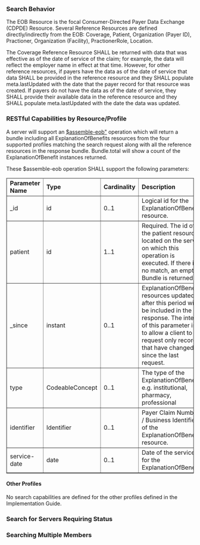 
<div xmlns="http://www.w3.org/1999/xhtml" xmlns:xsi="http://www.w3.org/2001/XMLSchema-instance" xsi:schemaLocation="http://hl7.org/fhir ../../input-cache/schemas-r5/fhir-single.xsd">

<h3>Search Behavior</h3>

The EOB Resource is the focal Consumer-Directed Payer Data Exchange (CDPDE) Resource. Several Reference Resources are defined directly/indirectly from the EOB: Coverage, Patient, Organization (Payer ID), Practioner, Organization (Facility), PractionerRole, Location.

The Coverage Reference Resource SHALL be returned with data that was effective as of the date of service of the claim; for example, the data will reflect the employer name in effect at that time. However, for other reference resources, if payers have the data as of the date of service that data SHALL be provided in the reference resource and they SHALL populate meta.lastUpdated with the date that the payer record for that resource was created. If payers do not have the data as of the date of service, they SHALL provide their available data in the reference resource and they SHALL populate meta.lastUpdated with the date the data was updated.

<h3>RESTful Capabilities by Resource/Profile</h3>

A server will support an <a href="OperationDefinition-Assemble-ExplanationOfBenefit.html">$assemble-eob"</a> operation which will return a bundle including all  ExplanationOfBenefits resources from the four supported profiles  matching the search request along with all the reference resources in the response bundle. Bundle.total will show a count of the ExplanationOfBenefit instances returned.

These $assemble-eob operation SHALL support the following parameters:
<table border="1" class="codesytems local">
 <thead>
    <tr>
      <td>
        <b>Parameter Name</b>
      </td>
      <td>
        <b>Type</b>
      </td>
      <td>
        <b>Cardinality</b>
      </td>
      <td>
        <b>Description</b>
      </td>
      <td>
        <b>Notes</b>
      </td>
    </tr>
  </thead>
 <tbody>
    <tr>
              <td>_id</td>
              <td>id</td>
              <td>0..1</td>
              <td>Logical id for the ExplanationOfBenefit resource.</td>
              <td>(none))</td>
    </tr>
     <tr>
              <td>patient</td>
              <td>id</td>
              <td>1..1</td>
              <td>Required.  The id of the patient resource located on the server on which this operation is executed. If there is no match, an empty Bundle is returned</td>
              <td>(none))</td>
    </tr>
    <tr>
              <td>_since</td>
              <td>instant</td>
              <td>0..1</td>
              <td>ExplanationOfBenefit resources updated after this period will be included in the response. The intent of this parameter is to allow a client to request only records that have changed since the last request.</td>
              <td>(none))</td>
    </tr>
    <tr>
              <td>type</td>
              <td>CodeableConcept</td>
              <td>0..1</td>
              <td>The type of the ExplanationOfBenefit, e.g. institutional, pharmacy, professional</td>
              <td>(none))</td>
    </tr>
        <tr>
              <td>identifier</td>
              <td>Identifier</td>
              <td>0..1</td>
              <td>Payer Claim Number / Business Identifier of the ExplanationOfBenefit resource.</td>
              <td>(none))</td>
    </tr>
    <tr>
              <td>service-date</td>
              <td>date</td>
              <td>0..1</td>
              <td>Date of the service for the ExplanationOfBenefit.</td>
              <td>(none))</td>
    </tr>
</tbody>
</table>

<h4>Other Profiles</h4>
No search capabilities are defined for the other profiles defined in the Implementation Guide.  
<h3>Search for Servers Requiring Status </h3>
<h3>Searching Multiple Members</h3>
</div>
